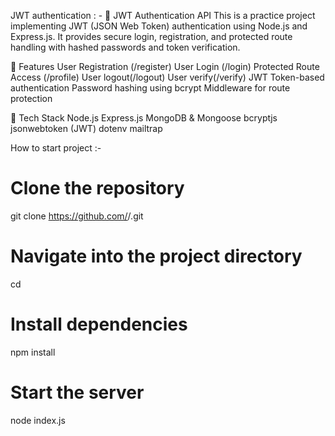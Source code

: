JWT authentication : -
🔐 JWT Authentication API
This is a practice project implementing JWT (JSON Web Token) authentication using Node.js and Express.js.
It provides secure login, registration, and protected route handling with hashed passwords and token verification.

📁 Features
User Registration (/register)
User Login (/login)
Protected Route Access (/profile)
User logout(/logout)
User verify(/verify)
JWT Token-based authentication
Password hashing using bcrypt
Middleware for route protection

🧰 Tech Stack
Node.js
Express.js
MongoDB & Mongoose
bcryptjs
jsonwebtoken (JWT)
dotenv
mailtrap

How to start project :-
# Clone the repository
git clone https://github.com/<your-username>/<your-repo-name>.git

# Navigate into the project directory
cd <your-repo-name>

# Install dependencies
npm install

# Start the server
node index.js
